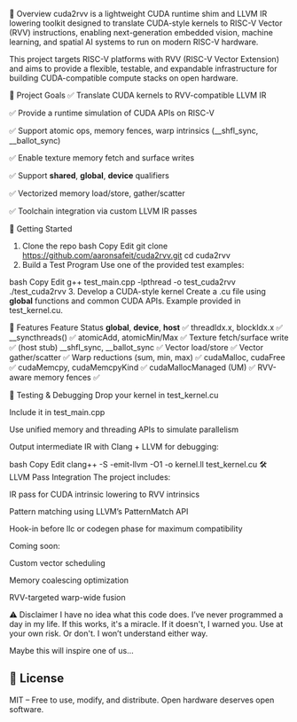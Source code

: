 🌟 Overview
cuda2rvv is a lightweight CUDA runtime shim and LLVM IR lowering toolkit designed to translate CUDA-style kernels to RISC-V Vector (RVV) instructions, enabling next-generation embedded vision, machine learning, and spatial AI systems to run on modern RISC-V hardware.

This project targets RISC-V platforms with RVV (RISC-V Vector Extension) and aims to provide a flexible, testable, and expandable infrastructure for building CUDA-compatible compute stacks on open hardware.

🎯 Project Goals
✅ Translate CUDA kernels to RVV-compatible LLVM IR

✅ Provide a runtime simulation of CUDA APIs on RISC-V

✅ Support atomic ops, memory fences, warp intrinsics (__shfl_sync, __ballot_sync)

✅ Enable texture memory fetch and surface writes

✅ Support __shared__, __global__, __device__ qualifiers

✅ Vectorized memory load/store, gather/scatter

✅ Toolchain integration via custom LLVM IR passes


🚀 Getting Started
1. Clone the repo
bash
Copy
Edit
git clone https://github.com/aaronsafeit/cuda2rvv.git
cd cuda2rvv
2. Build a Test Program
Use one of the provided test examples:

bash
Copy
Edit
g++ test_main.cpp -lpthread -o test_cuda2rvv
./test_cuda2rvv
3. Develop a CUDA-style kernel
Create a .cu file using __global__ functions and common CUDA APIs. Example provided in test_kernel.cu.

🧠 Features
Feature	Status
__global__, __device__, __host__	✅
threadIdx.x, blockIdx.x	✅
__syncthreads()	✅
atomicAdd, atomicMin/Max	✅
Texture fetch/surface write	✅ (host stub)
__shfl_sync, __ballot_sync	✅
Vector load/store	✅
Vector gather/scatter	✅
Warp reductions (sum, min, max)	✅
cudaMalloc, cudaFree	✅
cudaMemcpy, cudaMemcpyKind	✅
cudaMallocManaged (UM)	✅
RVV-aware memory fences	✅

🧪 Testing & Debugging
Drop your kernel in test_kernel.cu

Include it in test_main.cpp

Use unified memory and threading APIs to simulate parallelism

Output intermediate IR with Clang + LLVM for debugging:

bash
Copy
Edit
clang++ -S -emit-llvm -O1 -o kernel.ll test_kernel.cu
🛠 LLVM Pass Integration
The project includes:

IR pass for CUDA intrinsic lowering to RVV intrinsics

Pattern matching using LLVM’s PatternMatch API

Hook-in before llc or codegen phase for maximum compatibility

Coming soon:

Custom vector scheduling

Memory coalescing optimization

RVV-targeted warp-wide fusion


⚠️ Disclaimer
I have no idea what this code does.
I’ve never programmed a day in my life. 
If this works, it's a miracle. If it doesn't, I warned you.
Use at your own risk. Or don't. I won’t understand either way.

Maybe this will inspire one of us...

## 📜 License

MIT – Free to use, modify, and distribute. Open hardware deserves open software.

